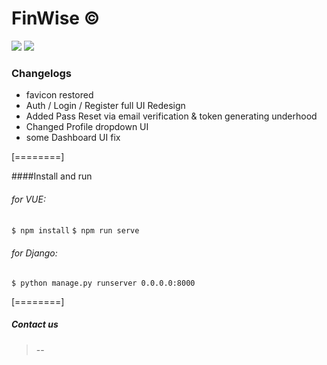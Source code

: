 # **FinWise** &copy;

![](https://img.shields.io/github/release/pandao/editor.md.svg) ![](https://img.shields.io/github/issues/pandao/editor.md.svg) 
### Changelogs
- favicon restored
- Auth / Login / Register full UI Redesign
- Added Pass Reset via email verification & token generating underhood
- Changed Profile dropdown UI
- some Dashboard UI fix



[========]

####Install and run
###### for VUE:
`$ npm install`
`$ npm run serve`

###### for Django:
`$ python manage.py runserver 0.0.0.0:8000`

[========]
##### Contact  us

> --

